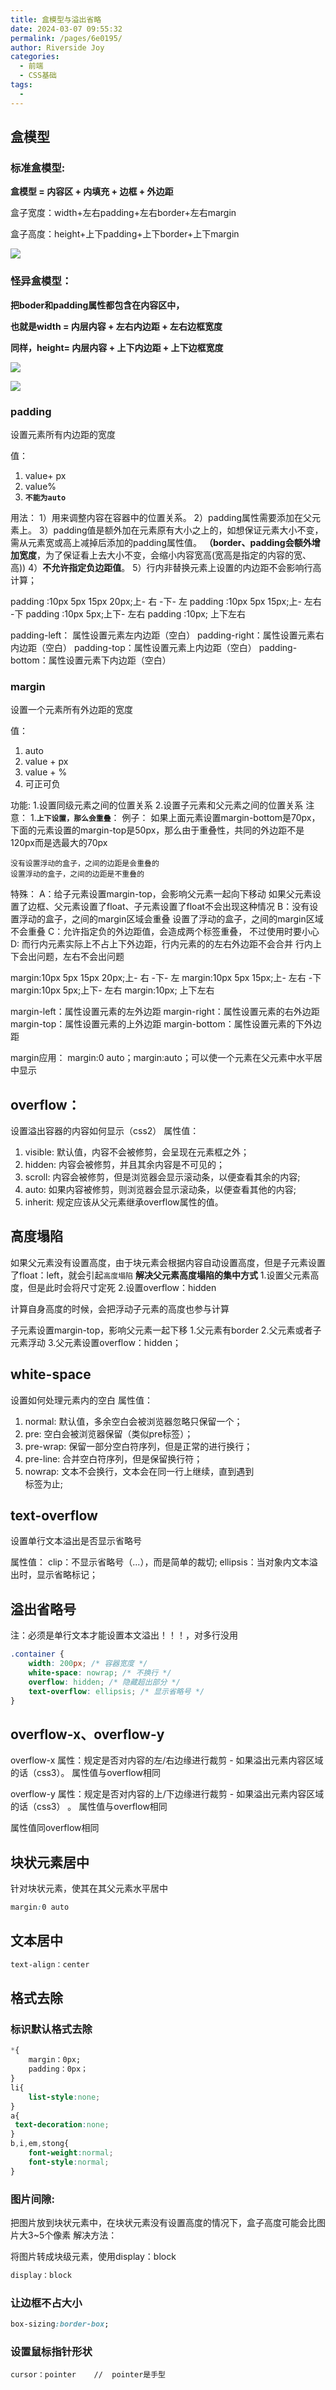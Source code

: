 ```yaml
---
title: 盒模型与溢出省略
date: 2024-03-07 09:55:32
permalink: /pages/6e0195/
author: Riverside Joy
categories:
  - 前端
  - CSS基础
tags:
  - 
---
```

## 盒模型

### 标准盒模型:

**盒模型 = 内容区 +  内填充   +   边框   +    外边距**

盒子宽度：width+左右padding+左右border+左右margin

盒子高度：height+上下padding+上下border+上下margin

![](20img/img4.png)

### 怪异盒模型：

**把boder和padding属性都包含在内容区中，**

**也就是width  = 内层内容  + 左右内边距 + 左右边框宽度**

**同样，height= 内层内容  + 上下内边距 + 上下边框宽度**

![](20img/img1.png)



![](20img/img2.png)

### padding

设置元素所有内边距的宽度

值：

1. value+ px
2.  value%
3. **`不能为auto`**

用法：
      1）用来调整内容在容器中的位置关系。
      2）padding属性需要添加在父元素上。	
      3）padding值是额外加在元素原有大小之上的，如想保证元素大小不变，需从元素宽或高上减掉后添加的padding属性值。
**（border、padding会额外增加宽度**，为了保证看上去大小不变，会缩小内容宽高(宽高是指定的内容的宽、高))
      4）**不允许指定负边距值**。
      5）行内非替换元素上设置的内边距不会影响行高计算；

padding :10px 5px 15px 20px;上- 右 -下- 左
padding :10px 5px 15px;上- 左右 -下
padding :10px 5px;上下- 左右
padding :10px; 上下左右

padding-left： 属性设置元素左内边距（空白）
padding-right：属性设置元素右内边距（空白）
padding-top：属性设置元素上内边距（空白）
padding-bottom：属性设置元素下内边距（空白）

### margin

设置一个元素所有外边距的宽度

值：

1. auto
2.  value + px
3.  value + %
4.  可正可负

功能:	
	1.设置同级元素之间的位置关系
	2.设置子元素和父元素之间的位置关系
注意：
	1.**`上下设置，那么会重叠`**：
	例子：
		如果上面元素设置margin-bottom是70px，下面的元素设置的margin-top是50px，那么由于重叠性，共同的外边距不是120px而是选最大的70px

    没有设置浮动的盒子，之间的边距是会重叠的
    设置浮动的盒子，之间的边距是不重叠的

特殊：
A：给子元素设置margin-top，会影响父元素一起向下移动
	如果父元素设置了边框、父元素设置了float、子元素设置了float不会出现这种情况
B：没有设置浮动的盒子，之间的margin区域会重叠
   设置了浮动的盒子，之间的margin区域不会重叠
C：允许指定负的外边距值，会造成两个标签重叠，  不过使用时要小心
D: 而行内元素实际上不占上下外边距，行内元素的的左右外边距不会合并
	行内上下会出问题，左右不会出问题

margin:10px 5px 15px 20px;上- 右 -下- 左
margin:10px 5px 15px;上- 左右 -下
margin:10px 5px;上下- 左右
margin:10px; 上下左右

margin-left：属性设置元素的左外边距
margin-right：属性设置元素的右外边距
margin-top：属性设置元素的上外边距
margin-bottom：属性设置元素的下外边距

margin应用：
margin:0 auto；margin:auto；可以使一个元素在父元素中水平居中显示

## overflow：

设置溢出容器的内容如何显示（css2）
  属性值：

1. visible: 默认值，内容不会被修剪，会呈现在元素框之外；
2. hidden:  内容会被修剪，并且其余内容是不可见的；
3. scroll:  内容会被修剪，但是浏览器会显示滚动条，以便查看其余的内容;
4. auto:    如果内容被修剪，则浏览器会显示滚动条，以便查看其他的内容;
5. inherit: 规定应该从父元素继承overflow属性的值。

## 高度塌陷

如果父元素没有设置高度，由于块元素会根据内容自动设置高度，但是子元素设置了float：left，就会引起`高度塌陷`
**解决父元素高度塌陷的集中方式**
    1.设置父元素高度，但是此时会将尺寸定死
    2.设置overflow：hidden    

计算自身高度的时候，会把浮动子元素的高度也参与计算

子元素设置margin-top，影响父元素一起下移
1.父元素有border
2.父元素或者子元素浮动
3.父元素设置overflow：hidden；

## white-space

设置如何处理元素内的空白
  属性值：    

1.  normal:   默认值，多余空白会被浏览器忽略只保留一个；
2. pre:      空白会被浏览器保留（类似pre标签）；
3. pre-wrap: 保留一部分空白符序列，但是正常的进行换行；
4. pre-line: 合并空白符序列，但是保留换行符；
5. nowrap:   文本不会换行，文本会在同一行上继续，直到遇到<br/>标签为止;

## text-overflow

设置单行文本溢出是否显示省略号

  属性值：
    clip：不显示省略号（...），而是简单的裁切;
    ellipsis：当对象内文本溢出时，显示省略标记；

## 溢出省略号

 注：必须是单行文本才能设置本文溢出！！！，对多行没用

```css
.container {
    width: 200px; /* 容器宽度 */
    white-space: nowrap; /* 不换行 */
    overflow: hidden; /* 隐藏超出部分 */
    text-overflow: ellipsis; /* 显示省略号 */
}
```

## overflow-x、overflow-y

overflow-x 属性：规定是否对内容的左/右边缘进行裁剪 - 如果溢出元素内容区域的话（css3）。
	属性值与overflow相同

overflow-y 属性：规定是否对内容的上/下边缘进行裁剪 - 如果溢出元素内容区域的话（css3） 。
	属性值与overflow相同

属性值同overflow相同

## 块状元素居中

针对块状元素，使其在其父元素水平居中

```css
margin:0 auto
```

## 文本居中

```css
text-align：center
```

## 格式去除

### 标识默认格式去除

```css
*{
    margin：0px;
    padding：0px；
}
li{
	list-style:none;
}
a{
 text-decoration:none;
}
b,i,em,stong{
    font-weight:normal;
    font-style:normal;
}
```

### 图片间隙:

把图片放到块状元素中，在块状元素没有设置高度的情况下，盒子高度可能会比图片大3~5个像素
解决方法：

将图片转成块级元素，使用display：block

```css
display：block
```

### 让边框不占大小

```css
box-sizing:border-box;
```

### 设置鼠标指针形状

```less
cursor：pointer    //  pointer是手型
```


